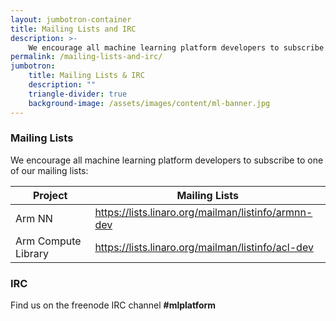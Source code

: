 ```yaml
---
layout: jumbotron-container
title: Mailing Lists and IRC
description: >-
    We encourage all machine learning platform developers to subscribe to one of our mailing lists and joing the IRC channel on Freenode.
permalink: /mailing-lists-and-irc/
jumbotron:
    title: Mailing Lists & IRC
    description: ""
    triangle-divider: true
    background-image: /assets/images/content/ml-banner.jpg
---
```

<div class="col-xs-12 text-center" markdown="1">

### Mailing Lists

We encourage all machine learning platform developers to subscribe to one of our mailing lists:

</div>
<div class="col-xs-12 col-sm-8 col-sm-offset-2 p-b-20">
    <div class="double-scroll">
        <table class="table">
            <thead>
                <th>Project</th>
                <th>Mailing Lists</th>
            </thead>
            <tbody>
                <tr>
                    <td>Arm NN</td>
                    <td>
                       <a href="https://lists.linaro.org/mailman/listinfo/armnn-dev">https://lists.linaro.org/mailman/listinfo/armnn-dev</a>
                    </td>
                </tr>
                <tr>
                    <td>Arm Compute Library</td>
                    <td>
                        <a href="https://lists.linaro.org/mailman/listinfo/acl-dev">https://lists.linaro.org/mailman/listinfo/acl-dev</a>
                    </td>
                </tr>
            </tbody>
        </table>
    </div>
</div> 
<div class="col-xs-12 text-center">
    <h3>IRC</h3> 
    <p>
        Find us on the freenode IRC channel <strong>#mlplatform</strong>
    </p>                  
</div>